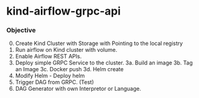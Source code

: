 # kind-airflow-grpc-api

### Objective

0. Create Kind Cluster with Storage with Pointing to the local registry
1. Run airflow on Kind cluster with volume.
2. Enable Airflow REST APIs.
3. Deploy simple GRPC Service to the cluster.
3a. Build an image
3b. Tag an Image
3c. Docker push
3d. Helm create 
4. Modify Helm - Deploy helm 
5. Trigger DAG from GRPC. (Test)
6. DAG Generator with own Interpretor or Language. 



